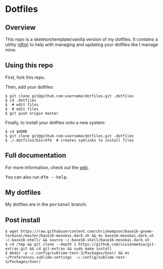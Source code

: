 # Dotfiles

## Overview

This repo is a skeleton/template/vanilla version of my dotfiles.  It contains a
utility ([dfm](https://github.com/justone/dfm)) to help with managing and updating your dotfiles like I manage mine.

## Using this repo

First, fork this repo.

Then, add your dotfiles:

    $ git clone git@github.com:username/dotfiles.git .dotfiles
    $ cd .dotfiles
    $  # edit files
    $  # edit files
    $ git push origin master

Finally, to install your dotfiles onto a new system:

    $ cd $HOME
    $ git clone git@github.com:username/dotfiles.git .dotfiles
    $ ./.dotfiles/bin/dfm  # creates symlinks to install files

## Full documentation

For more information, check out the [wiki](http://github.com/justone/dotfiles/wiki).

You can also run <tt>dfm --help</tt>.

## My dotfiles

My dotfiles are in the <tt>personal</tt> branch.

## Post install

    $ wget https://raw.githubusercontent.com/chriskempson/base16-gnome-terminal/master/base16-monokai.dark.sh && mv base16-monokai.dark.sh ~/.base16-shell/ && source ~/.base16-shell/base16-monokai.dark.sh
    $ cd /tmp && git clone --depth 1 https://github.com/visionmedia/git-extras.git && cd git-extras && sudo make install
    $ mkdir -p ~/.config/sublime-text-3/Packages/User/ && mv ~/Preferences.sublime-settings  ~/.config/sublime-text-3/Packages/User/
